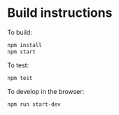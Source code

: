 # Build instructions

To build:
```sh
npm install
npm start
```

To test:
```sh
npm test
```

To develop in the browser:
```sh
npm run start-dev
```

